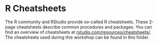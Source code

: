 # R Cheatsheets

The R community and RStudio provide so-called R cheatsheets. These 2-page cheatsheets describe common procedures and packages. You can find an overview of cheatsheets at [rstudio.com/resources/cheatsheets/](https://www.rstudio.com/resources/cheatsheets/). The cheatsheets used during this workshop can be found in this folder.

